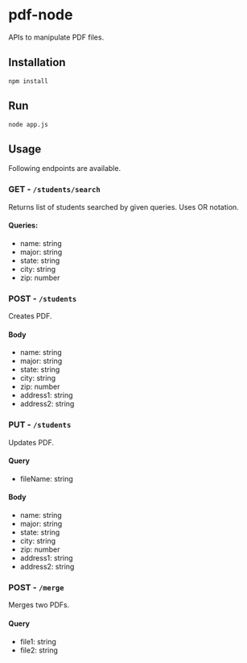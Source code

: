 # pdf-node

APIs to manipulate PDF files.

## Installation

    npm install

## Run

    node app.js

## Usage

Following endpoints are available.

### GET - `/students/search`

Returns list of students searched by given queries. Uses OR notation.

#### Queries:

- name: string
- major: string
- state: string
- city: string
- zip: number

### POST - `/students`

Creates PDF.

#### Body

- name: string
- major: string
- state: string
- city: string
- zip: number
- address1: string
- address2: string

### PUT - `/students`

Updates PDF.

#### Query

- fileName: string

#### Body

- name: string
- major: string
- state: string
- city: string
- zip: number
- address1: string
- address2: string

### POST - `/merge`

Merges two PDFs.

#### Query

- file1: string
- file2: string




